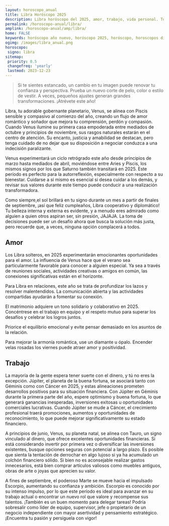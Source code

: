 ```yaml
---
layout: horoscopo_anual
title: Libra Horóscopo 2025 
description: Libra horóscopo del 2025, amor, trabajo, vida personal. Todas las predicciones para Libra 2025 gratis. Disfruta este año nuevo.
permalink: /horoscopo-anual/libra/
amplink: /horoscopo-anual/amp/libra/
home: FALSE
keywords: horóscopo año nuevo, horóscopo 2025, horóscopo, horoscopos diarios gratis del dia de hoy, horóscopo diario gratis,horóscopo ano nuevo 2025, horóscopo esperanza gracia, horoscopo Libra 2025, horoscop, horóscopos gratis, horoscopo Libra, horoscopo Libra 2025 gratis, Tarot, Astrologia, Zodíaco, Libra, horoscopo gratis,tarot en femenino,videncia gratuita,horoscopos gratuitos,horóscopos, astrologia,videncia gratis
ogimg: /images/libra_anual.png
horoscopo:
 signo: libra
sitemap:
 priority: 0.5
 changefreq: 'yearly'
 lastmod: 2023-12-23
---
```





> Si te sientes estancado, un cambio en tu imagen puede renovar tu confianza y perspectiva. Prueba un nuevo corte de pelo, color o estilo de vestir. A veces, pequeños ajustes generan grandes transformaciones. ¡Atrévete este año!


Libra, tu adorable gobernante planetario, Venus, se alinea con Piscis sensible y compasivo al comienzo del año, creando un flujo de amor romántico y soñador que mejora tu comprensión, perdón y compasión. Cuando Venus ilumine su primera casa empoderada entre mediados de octubre y principios de noviembre, sus rasgos naturales estarán en el centro de atención. Su encanto, justicia y amabilidad se destacan, pero tenga cuidado de no dejar que su disposición a negociar conduzca a una indecisión paralizante. 

Venus experimentará un ciclo retrógrado este año desde principios de marzo hasta mediados de abril, moviéndose entre Aries y Piscis, los mismos signos por los que Saturno también transitará en 2025. Este período es perfecto para la autorreflexión, especialmente con respecto a su bienestar. Cuidarse a sí mismo es esencial si desea cuidar a los demás, y revisar sus valores durante este tiempo puede conducir a una realización transformadora.

Como siempre,el sol brillará en tu signo durante un mes a partir de finales de septiembre, ¡así que feliz cumpleaños, Libra cooperativo y diplomático! Tu belleza interna y externa es evidente, y a menudo eres admirado como alguien a quien otros aspiran ser, sin presión, JAJAJA. La toma de decisiones puede ser un desafío ahora que busca la solución más justa, pero recuerde que, a veces, ninguna opción complacerá a todos.

## Amor

Los Libra solteros, en 2025 experimentarán emocionantes oportunidades para el amor. La influencia de Venus hace que el verano sea particularmente favorable para conocer a alguien especial. Ya sea a través de reuniones sociales, actividades creativas o amigos en común, las conexiones significativas están en el horizonte.

Para Libra en relaciones, este año se trata de profundizar los lazos y resolver malentendidos. La comunicación abierta y las actividades compartidas ayudarán a fomentar su conexión.

El matrimonio adquiere un tono solidario y colaborativo en 2025. Concéntrese en el trabajo en equipo y el respeto mutuo para superar los desafíos y celebrar los logros juntos.

Priorice el equilibrio emocional y evite pensar demasiado en los asuntos de la relación.

Para mejorar la armonía romántica, use un diamante u ópalo. Encender velas rosadas los viernes puede atraer amor y positividad.

## Trabajo

La mayoría de la gente espera tener suerte con el dinero, y tú no eres la excepción. Júpiter, el planeta de la buena fortuna, se asociará tanto con Géminis como con Cáncer en 2025, y estas alineaciones prometen desarrollos positivos para su situación financiera. Con Júpiter en Géminis durante la primera parte del año, espere optimismo y buena fortuna, lo que generará ganancias inesperadas, inversiones exitosas u oportunidades comerciales lucrativas. Cuando Júpiter se mude a Cáncer, el crecimiento profesional traerá promociones, aumentos y oportunidades de reconocimiento, lo que puede mejorar significativamente su estado financiero.

A principios de junio, Venus, su planeta natal, se alinea con Tauro, un signo vinculado al dinero, que ofrece excelentes oportunidades financieras. Si está considerando invertir por primera vez o diversificar las inversiones existentes, busque opciones seguras con potencial a largo plazo. Es posible que sienta la tentación de derrochar en algo lujoso si ya ha acumulado un colchón financiero sólido. Si bien no es aconsejable realizar gastos innecesarios, está bien comprar artículos valiosos como muebles antiguos, obras de arte o joyas que aprecien su valor.

A fines de septiembre, el poderoso Marte se mueve hacia el impulsado Escorpio, aumentando su confianza y ambición. Escorpio es conocido por su intenso impulso, por lo que este período es ideal para avanzar en su trabajo actual o encontrar un nuevo rol que valore y recompense sus talentos. ¡También es un buen momento para delegar tareas! Podría sobresalir como líder de equipo, supervisor, jefe o propietario de un negocio independiente con mayor asertividad y pensamiento estratégico. ¡Encuentra tu pasión y persíguela con vigor!